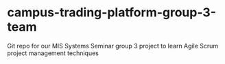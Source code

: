 # campus-trading-platform-group-3-team
Git repo for our MIS Systems Seminar group 3 project to learn Agile Scrum project management techniques
